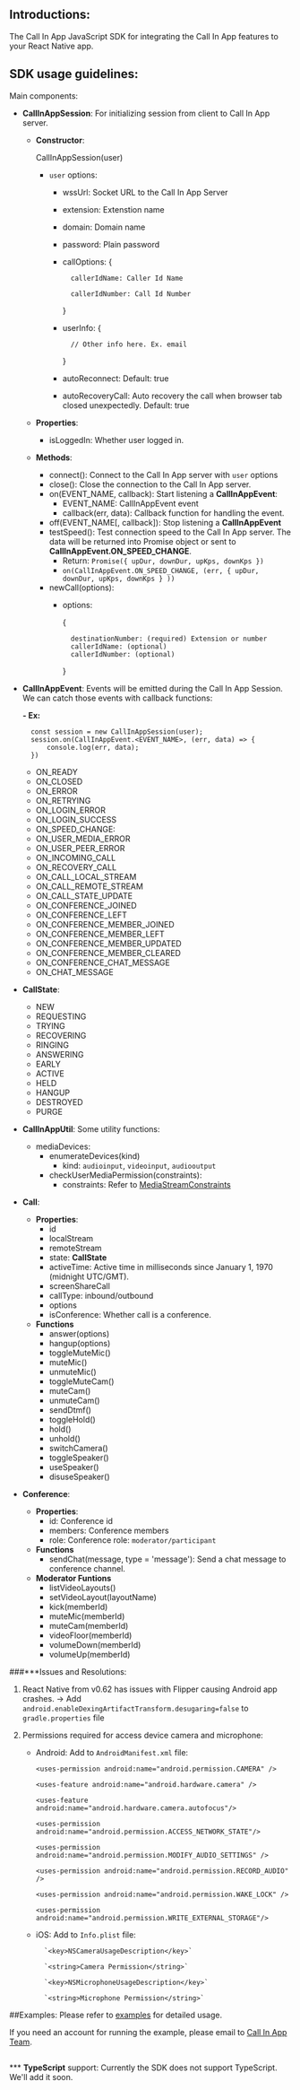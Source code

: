 ## Introductions:
The Call In App JavaScript SDK for integrating the Call In App features to your React Native app.

## SDK usage guidelines:
Main components:

- **CallInAppSession**: For initializing session from client to Call In App server.
    
    - **Constructor**:
    
        CallInAppSession(user)
     
        - `user` options:
        
            + wssUrl: Socket URL to the Call In App Server
              
            + extension: Extenstion name
              
            + domain: Domain name
              
            + password: Plain password
              
            + callOptions: {
              
                    callerIdName: Caller Id Name
              
                    callerIdNumber: Call Id Number
                }
              
            + userInfo: {
                
                    // Other info here. Ex. email
               
                }
            
            + autoReconnect: Default: true
            
            + autoRecoveryCall: Auto recovery the call when browser tab closed unexpectedly. Default: true

    - **Properties**:
        - isLoggedIn: Whether user logged in.
    - **Methods**:
        - connect(): Connect to the Call In App server with `user` options
        - close(): Close the connection to the Call In App server.
        - on(EVENT_NAME, callback): Start listening a **CallInAppEvent**:
            + EVENT_NAME: CallInAppEvent event
            + callback(err, data): Callback function for handling the event.
        - off(EVENT_NAME[, callback]): Stop listening a **CallInAppEvent**
        - testSpeed(): Test connection speed to the Call In App server. The data will be returned into Promise object or sent to  **CallInAppEvent.ON_SPEED_CHANGE**.
            + Return: `Promise({ upDur, downDur, upKps, downKps })`
            + `on(CallInAppEvent.ON_SPEED_CHANGE, (err, { upDur, downDur, upKps, downKps } ))`
        - newCall(options):
            + options:
            
                {
                
                    destinationNumber: (required) Extension or number
                    callerIdName: (optional)
                    callerIdNumber: (optional)
                    
                }

- **CallInAppEvent**: Events will be emitted during the Call In App Session.
    We can catch those events with callback functions:
    
    **- Ex:**
    
        const session = new CallInAppSession(user);
        session.on(CallInAppEvent.<EVENT_NAME>, (err, data) => {
            console.log(err, data);
        })
    
    - ON_READY
    - ON_CLOSED
    - ON_ERROR
    - ON_RETRYING
    - ON_LOGIN_ERROR
    - ON_LOGIN_SUCCESS
    - ON_SPEED_CHANGE: 
    - ON_USER_MEDIA_ERROR
    - ON_USER_PEER_ERROR
    - ON_INCOMING_CALL
    - ON_RECOVERY_CALL
    - ON_CALL_LOCAL_STREAM
    - ON_CALL_REMOTE_STREAM
    - ON_CALL_STATE_UPDATE
    - ON_CONFERENCE_JOINED
    - ON_CONFERENCE_LEFT
    - ON_CONFERENCE_MEMBER_JOINED
    - ON_CONFERENCE_MEMBER_LEFT
    - ON_CONFERENCE_MEMBER_UPDATED
    - ON_CONFERENCE_MEMBER_CLEARED
    - ON_CONFERENCE_CHAT_MESSAGE
    - ON_CHAT_MESSAGE
    
- **CallState**:
    - NEW
    - REQUESTING
    - TRYING
    - RECOVERING
    - RINGING
    - ANSWERING
    - EARLY
    - ACTIVE
    - HELD
    - HANGUP
    - DESTROYED
    - PURGE
    
- **CallInAppUtil**: Some utility functions:
    - mediaDevices:
        - enumerateDevices(kind)
            + kind: `audioinput`, `videoinput`, `audiooutput`
        - checkUserMediaPermission(constraints):
            + constraints: Refer to [MediaStreamConstraints](https://developer.mozilla.org/en-US/docs/Web/API/MediaStreamConstraints)

- **Call**:
    - **Properties**:
        + id
        + localStream
        + remoteStream
        + state: **CallState**
        + activeTime: Active time in milliseconds since January 1, 1970 (midnight UTC/GMT).
        + screenShareCall
        + callType: inbound/outbound
        + options
        + isConference: Whether call is a conference.
    - **Functions**
        + answer(options)
        + hangup(options)
        + toggleMuteMic()
        + muteMic()
        + unmuteMic()
        + toggleMuteCam()
        + muteCam()
        + unmuteCam()
        + sendDtmf()
        + toggleHold()
        + hold()
        + unhold()
        + switchCamera()
        + toggleSpeaker()
        + useSpeaker()
        + disuseSpeaker()

- **Conference**:
    - **Properties**:
        + id: Conference id
        + members: Conference members
        + role: Conference role: `moderator/participant`
    - **Functions**
        + sendChat(message, type = 'message'): Send a chat message to conference channel.
    - **Moderator Funtions**
        + listVideoLayouts()
        + setVideoLayout(layoutName)
        + kick(memberId)
        + muteMic(memberId)
        + muteCam(memberId)
        + videoFloor(memberId)
        + volumeDown(memberId)
        + volumeUp(memberId)

###***Issues and Resolutions:
1. React Native from v0.62 has issues with Flipper causing Android app crashes.
-> Add `android.enableDexingArtifactTransform.desugaring=false` to `gradle.properties` file

2. Permissions required for access device camera and microphone:
    - Android: Add to `AndroidManifest.xml` file:
    
        `<uses-permission android:name="android.permission.CAMERA" />`
        
        `<uses-feature android:name="android.hardware.camera" />`
        
        `<uses-feature android:name="android.hardware.camera.autofocus"/>`
        
        `<uses-permission android:name="android.permission.ACCESS_NETWORK_STATE"/>`
        
        `<uses-permission android:name="android.permission.MODIFY_AUDIO_SETTINGS" />`
        
        `<uses-permission android:name="android.permission.RECORD_AUDIO" />`
        
        `<uses-permission android:name="android.permission.WAKE_LOCK" />`
        
        `<uses-permission android:name="android.permission.WRITE_EXTERNAL_STORAGE"/>`
    
    - iOS: Add to `Info.plist` file:
    
            `<key>NSCameraUsageDescription</key>`
            
            `<string>Camera Permission</string>`
            
            `<key>NSMicrophoneUsageDescription</key>`
            
            `<string>Microphone Permission</string>`
        
##Examples:
   Please refer to [examples](examples) for detailed usage.
   
   If you need an account for running the example, please email to [Call In App Team](mailto:hoan@callinapp.com?subject=[CallInApp]%Example%20Account%20Request).

##
*** **TypeScript** support: Currently the SDK does not support TypeScript. We'll add it soon.